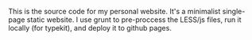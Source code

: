 This is the source code for my personal website. It's a minimalist single-page static website. I use grunt to pre-proccess the LESS/js files, run it locally (for typekit), and deploy it to github pages.
